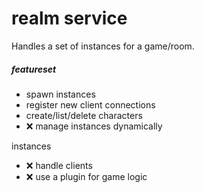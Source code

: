 # realm service
Handles a set of instances for a game/room. 
##### featureset
- spawn instances
- register new client connections
- create/list/delete characters
- :x: manage instances dynamically

instances
- :x: handle clients
- :x: use a plugin for game logic
